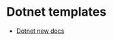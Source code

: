 # Dotnet templates

* [Dotnet new docs](https://docs.microsoft.com/en-us/dotnet/core/tools/dotnet-new)